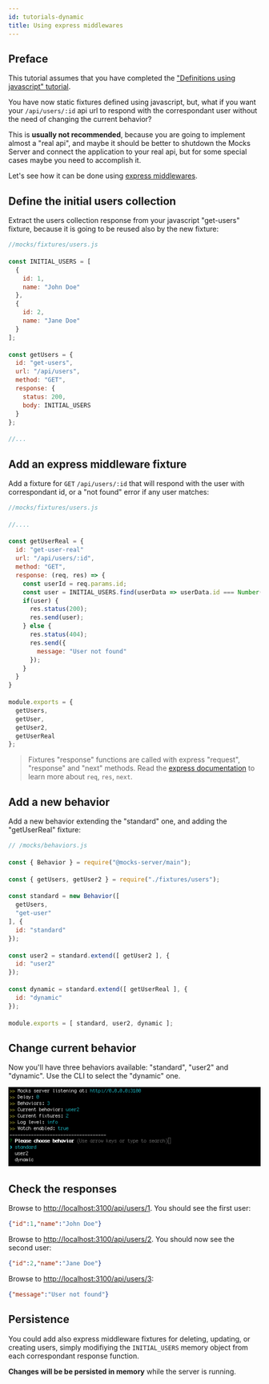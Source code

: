 ```yaml
---
id: tutorials-dynamic
title: Using express middlewares
---
```


## Preface

This tutorial assumes that you have completed the ["Definitions using javascript" tutorial](tutorials-static.md).

You have now static fixtures defined using javascript, but, what if you want your `/api/users/:id` api url to respond with the correspondant user without the need of changing the current behavior?

This is __usually not recommended__, because you are going to implement almost a "real api", and maybe it should be better to shutdown the Mocks Server and connect the application to your real api, but for some special cases maybe you need to accomplish it.

Let's see how it can be done using [express middlewares](http://expressjs.com/en/guide/using-middleware.html).

## Define the initial users collection

Extract the users collection response from your javascript "get-users" fixture, because it is going to be reused also by the new fixture:

```javascript
//mocks/fixtures/users.js

const INITIAL_USERS = [
  {
    id: 1,
    name: "John Doe"
  },
  {
    id: 2,
    name: "Jane Doe"
  }
];

const getUsers = {
  id: "get-users",
  url: "/api/users",
  method: "GET",
  response: {
    status: 200,
    body: INITIAL_USERS
  }
};

//...

```

## Add an express middleware fixture

Add a fixture for `GET` `/api/users/:id` that will respond with the user with correspondant id, or a "not found" error if any user matches:

```javascript
//mocks/fixtures/users.js

//....

const getUserReal = {
  id: "get-user-real"
  url: "/api/users/:id",
  method: "GET",
  response: (req, res) => {
    const userId = req.params.id;
    const user = INITIAL_USERS.find(userData => userData.id === Number(userId));
    if(user) {
      res.status(200);
      res.send(user);
    } else {
      res.status(404);
      res.send({
        message: "User not found"
      });
    }
  }
}

module.exports = {
  getUsers,
  getUser,
  getUser2,
  getUserReal
};
```

> Fixtures "response" functions are called with express "request", "response" and "next" methods. Read the [express documentation][express-url] to learn more about `req`, `res`, `next`.

## Add a new behavior

Add a new behavior extending the "standard" one, and adding the "getUserReal" fixture:

```javascript
// /mocks/behaviors.js

const { Behavior } = require("@mocks-server/main");

const { getUsers, getUser2 } = require("./fixtures/users");

const standard = new Behavior([
  getUsers,
  "get-user"
], {
  id: "standard"
});

const user2 = standard.extend([ getUser2 ], {
  id: "user2"
});

const dynamic = standard.extend([ getUserReal ], {
  id: "dynamic"
});

module.exports = [ standard, user2, dynamic ];
```

## Change current behavior

Now you'll have three behaviors available: "standard", "user2" and "dynamic". Use the CLI to select the "dynamic" one.

![Available behaviors](assets/tutorials-dynamic-01.png)

## Check the responses

Browse to [http://localhost:3100/api/users/1](http://localhost:3100/api/users/1). You should see the first user:

```json
{"id":1,"name":"John Doe"}
```

Browse to [http://localhost:3100/api/users/2](http://localhost:3100/api/users/2). You should now see the second user:

```json
{"id":2,"name":"Jane Doe"}
```

Browse to [http://localhost:3100/api/users/3](http://localhost:3100/api/users/3):

```json
{"message":"User not found"}
```

## Persistence

You could add also express middleware fixtures for deleting, updating, or creating users, simply modifiying the `INITIAL_USERS` memory object from each correspondant response function.

__Changes will be be persisted in memory__ while the server is running.

[express-url]: https://expressjs.com/es/4x/api.html
